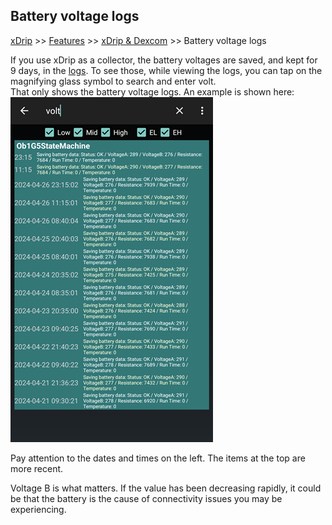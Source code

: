 ## Battery voltage logs  
[xDrip](../../README.md) >> [Features](../Features_page.md) >> [xDrip & Dexcom](../Dexcom_page.md) >> Battery voltage logs  
  
If you use xDrip as a collector, the battery voltages are saved, and kept for 9 days, in the [logs](./Logs.md).  To see those, while viewing the logs, you can tap on the magnifying glass symbol to search and enter volt.  
That only shows the battery voltage logs.  An example is shown here:  
![](./images/BatteryLogs.png)  
  
Pay attention to the dates and times on the left.  The items at the top are more recent.  

Voltage B is what matters.  If the value has been decreasing rapidly, it could be that the battery is the cause of connectivity issues you may be experiencing.   
  
